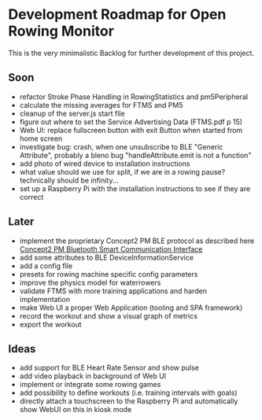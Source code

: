 # Development Roadmap for Open Rowing Monitor

This is the very minimalistic Backlog for further development of this project.

## Soon

* refactor Stroke Phase Handling in RowingStatistics and pm5Peripheral
* calculate the missing averages for FTMS and PM5
* cleanup of the server.js start file
* figure out where to set the Service Advertising Data (FTMS.pdf p 15)
* Web UI: replace fullscreen button with exit Button when started from home screen
* investigate bug: crash, when one unsubscribe to BLE "Generic Attribute", probably a bleno bug "handleAttribute.emit is not a function"
* add photo of wired device to installation instructions
* what value should we use for split, if we are in a rowing pause? technically should be infinity...
* set up a Raspberry Pi with the installation instructions to see if they are correct

## Later

* implement the proprietary Concept2 PM BLE protocol as described here [Concept2 PM Bluetooth Smart Communication Interface](https://www.concept2.co.uk/files/pdf/us/monitors/PM5_BluetoothSmartInterfaceDefinition.pdf)
* add some attributes to BLE DeviceInformationService
* add a config file
* presets for rowing machine specific config parameters
* improve the physics model for waterrowers
* validate FTMS with more training applications and harden implementation
* make Web UI a proper Web Application (tooling and SPA framework)
* record the workout and show a visual graph of metrics
* export the workout

## Ideas

* add support for BLE Heart Rate Sensor and show pulse
* add video playback in background of Web UI
* implement or integrate some rowing games
* add possibility to define workouts (i.e. training intervals with goals)
* directly attach a touchscreen to the Raspberry Pi and automatically show WebUI on this in kiosk mode
